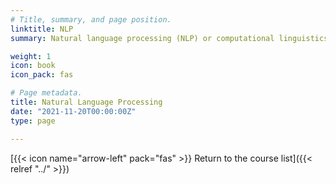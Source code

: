 ```yaml
---
# Title, summary, and page position.
linktitle: NLP
summary: Natural language processing (NLP) or computational linguistics is one of the most important technologies of the information age. Applications of NLP are everywhere because people communicate almost everything in language, including web search, advertising, emails, customer service, language translation, virtual agents, medical reports, etc. In recent years, deep learning (or neural network) approaches have obtained very high performance across many different NLP tasks, using single end-to-end neural models that do not require traditional, task-specific feature engineering

weight: 1
icon: book
icon_pack: fas

# Page metadata.
title: Natural Language Processing
date: "2021-11-20T00:00:00Z"
type: page

---
```


[{{< icon name="arrow-left" pack="fas" >}} Return to the course list]({{< relref "../" >}}) 